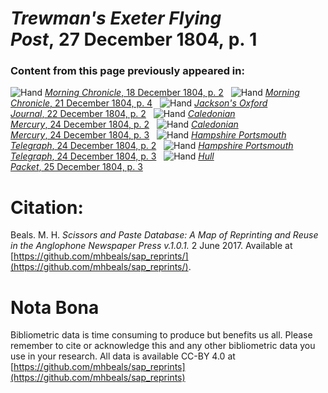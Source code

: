 # *Trewman's Exeter Flying Post*, 27 December 1804, p. 1  
  
### Content from this page previously appeared in:  
![Hand](http://scissorsandpaste.net/wp-content/uploads/2017/06/smallhandpointer.png) [*Morning Chronicle*, 18 December 1804, p. 2](https://mhbeals.github.io/sap_html/Morning-Chronicle/Morning-Chronicle-18-December-1804-p-2)  
![Hand](http://scissorsandpaste.net/wp-content/uploads/2017/06/smallhandpointer.png) [*Morning Chronicle*, 21 December 1804, p. 4](https://mhbeals.github.io/sap_html/Morning-Chronicle/Morning-Chronicle-21-December-1804-p-4)  
![Hand](http://scissorsandpaste.net/wp-content/uploads/2017/06/smallhandpointer.png) [*Jackson's Oxford Journal*, 22 December 1804, p. 2](https://mhbeals.github.io/sap_html/Jackson's-Oxford-Journal/Jackson's-Oxford-Journal-22-December-1804-p-2)  
![Hand](http://scissorsandpaste.net/wp-content/uploads/2017/06/smallhandpointer.png) [*Caledonian Mercury*, 24 December 1804, p. 2](https://mhbeals.github.io/sap_html/Caledonian-Mercury/Caledonian-Mercury-24-December-1804-p-2)  
![Hand](http://scissorsandpaste.net/wp-content/uploads/2017/06/smallhandpointer.png) [*Caledonian Mercury*, 24 December 1804, p. 3](https://mhbeals.github.io/sap_html/Caledonian-Mercury/Caledonian-Mercury-24-December-1804-p-3)  
![Hand](http://scissorsandpaste.net/wp-content/uploads/2017/06/smallhandpointer.png) [*Hampshire Portsmouth Telegraph*, 24 December 1804, p. 2](https://mhbeals.github.io/sap_html/Hampshire-Portsmouth-Telegraph/Hampshire-Portsmouth-Telegraph-24-December-1804-p-2)  
![Hand](http://scissorsandpaste.net/wp-content/uploads/2017/06/smallhandpointer.png) [*Hampshire Portsmouth Telegraph*, 24 December 1804, p. 3](https://mhbeals.github.io/sap_html/Hampshire-Portsmouth-Telegraph/Hampshire-Portsmouth-Telegraph-24-December-1804-p-3)  
![Hand](http://scissorsandpaste.net/wp-content/uploads/2017/06/smallhandpointer.png) [*Hull Packet*, 25 December 1804, p. 3](https://mhbeals.github.io/sap_html/Hull-Packet/Hull-Packet-25-December-1804-p-3)  


# Citation: 

Beals. M. H. *Scissors and Paste Database: A Map of Reprinting and Reuse in the Anglophone Newspaper Press v.1.0.1.* 2 June 2017. Available at [https://github.com/mhbeals/sap_reprints/](https://github.com/mhbeals/sap_reprints/). 

# Nota Bona

Bibliometric data is time consuming to produce but benefits us all. Please remember to cite or acknowledge this and any other bibliometric data you use in your research. All data is available CC-BY 4.0 at [https://github.com/mhbeals/sap_reprints](https://github.com/mhbeals/sap_reprints)